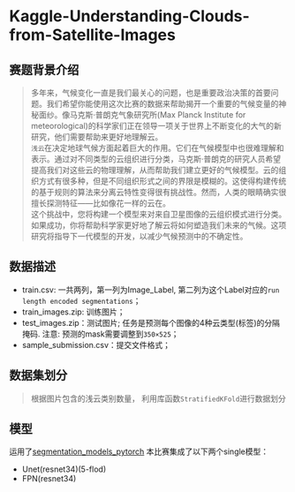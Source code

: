 # Kaggle-Understanding-Clouds-from-Satellite-Images
## 赛题背景介绍
> 多年来，气候变化一直是我们最关心的问题，也是重要政治决策的首要问题。我们希望你能使用这次比赛的数据来帮助揭开一个重要的气候变量的神秘面纱。像马克斯·普朗克气象研究所(Max Planck Institute for meteorological)的科学家们正在领导一项关于世界上不断变化的大气的新研究，他们需要帮助来更好地理解云。<br>
`浅云`在决定地球气候方面起着巨大的作用。它们在气候模型中也很难理解和表示。通过对不同类型的云组织进行分类，马克斯·普朗克的研究人员希望提高我们对这些云的物理理解，从而帮助我们建立更好的气候模型。云的组织方式有很多种，但是不同组织形式之间的界限是模糊的。这使得构建传统的基于规则的算法来分离云特性变得很有挑战性。然而，人类的眼睛确实很擅长探测特征——比如像花一样的云在。<br>
这个挑战中，您将构建一个模型来对来自卫星图像的云组织模式进行分类。如果成功，你将帮助科学家更好地了解云将如何塑造我们未来的气候。这项研究将指导下一代模型的开发，以减少气候预测中的不确定性。
## 数据描述
* train.csv: 一共两列，第一列为Image_Label, 第二列为这个Label对应的`run length encoded segmentations`；<br>
* train_images.zip: 训练图片； <br>
* test_images.zip：测试图片; 任务是预测每个图像的4种云类型(标签)的分隔掩码. 注意: 预测的mask需要调整到`350×525`；<br>
* sample_submission.csv：提交文件格式；<br>
## 数据集划分
>根据图片包含的浅云类别数量， 利用库函数`StratifiedKFold`进行数据划分
## 模型
运用了[segmentation_models_pytorch](https://github.com/qubvel/segmentation_models.pytorch)
本比赛集成了以下两个single模型：<br>
* Unet(resnet34)(5-flod)<br>
* FPN(resnet34)<br>
